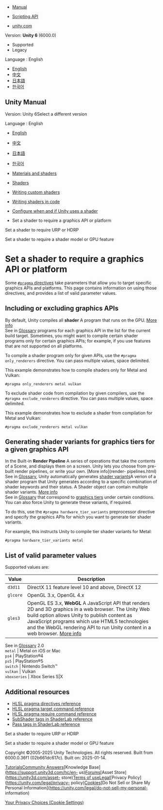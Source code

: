 [](https://docs.unity3d.com)

  * [Manual](../Manual/index.html)
  * [Scripting API](../ScriptReference/index.html)

  * [unity.com](https://unity.com/)

Version: **Unity 6** (6000.0)

  * Supported
  * Legacy

Language : English

  * [English](/Manual/SL-ShaderCompilationAPIs.html)
  * [中文](/cn/current/Manual/SL-ShaderCompilationAPIs.html)
  * [日本語](/ja/current/Manual/SL-ShaderCompilationAPIs.html)
  * [한국어](/kr/current/Manual/SL-ShaderCompilationAPIs.html)

[](https://docs.unity3d.com)

## Unity Manual

Version: Unity 6Select a different version

Language : English

  * [English](/Manual/SL-ShaderCompilationAPIs.html)
  * [中文](/cn/current/Manual/SL-ShaderCompilationAPIs.html)
  * [日本語](/ja/current/Manual/SL-ShaderCompilationAPIs.html)
  * [한국어](/kr/current/Manual/SL-ShaderCompilationAPIs.html)

  * [Materials and shaders](materials-and-shaders.html)
  * [Shaders](Shaders.html)
  * [Writing custom shaders](writing-custom-shaders.html)
  * [Writing shaders in code](shader-writing.html)
  * [Configure when and if Unity uses a shader](writing-shader-tags.html)
  * Set a shader to require a graphics API or platform

[](writing-shader-tags-pipeline.html)

Set a shader to require URP or HDRP

[](SL-ShaderCompileTargets.html)

Set a shader to require a shader model or GPU feature

# Set a shader to require a graphics API or platform

Some [`#pragma` directives](SL-PragmaDirectives.html) take parameters that
allow you to target specific graphics APIs and platforms. This page contains
information on using those directives, and provides a list of valid parameter
values.

## Including or excluding graphics APIs

By default, Unity compiles all **shader** A program that runs on the GPU.
[More info](Shaders.html)  
See in [Glossary](Glossary.html#Shader) programs for each graphics API in the
list for the current build target. Sometimes, you might want to compile
certain shader programs only for certain graphics APIs; for example, if you
use features that are not supported on all platforms.

To compile a shader program only for given APIs, use the `#pragma
only_renderers` directive. You can pass multiple values, space delimited.

This example demonstrates how to compile shaders only for Metal and Vulkan:

    
    
    #pragma only_renderers metal vulkan
    

To exclude shader code from compilation by given compilers, use the `#pragma
exclude_renderers` directive. You can pass multiple values, space delimited.

This example demonstrates how to exclude a shader from compilation for Metal
and Vulkan:

    
    
    #pragma exclude_renderers metal vulkan
    

## Generating shader variants for graphics tiers for a given graphics API

In the Built-in **Render Pipeline** A series of operations that take the
contents of a Scene, and displays them on a screen. Unity lets you choose from
pre-built render pipelines, or write your own. [More info](render-
pipelines.html)  
See in [Glossary](Glossary.html#Renderpipeline), Unity automatically generates
[shader variants](shader-variants.html)A verion of a shader program that Unity
generates according to a specific combination of shader keywords and their
status. A Shader object can contain multiple shader variants. [More
info](shader-variants.html)  
See in [Glossary](Glossary.html#Shadervariant) that correspond to [graphics
tiers](graphics-tiers.html) under certain conditions. You can also force Unity
to generate these variants, if required.

To do this, use the `#pragma hardware_tier_variants` preprocessor directive
and specify the graphics APIs for which you want to generate tier shader
variants.

For example, this instructs Unity to compile tier shader variants for Metal:

    
    
    #pragma hardware_tier_variants metal
    

## List of valid parameter values

Supported values are:

**Value** | **Description**  
---|---  
`d3d11` | DirectX 11 feature level 10 and above, DirectX 12  
`glcore` | OpenGL 3.x, OpenGL 4.x  
`gles3` | OpenGL ES 3.x, **WebGL** A JavaScript API that renders 2D and 3D graphics in a web browser. The Unity Web build option allows Unity to publish content as JavaScript programs which use HTML5 technologies and the WebGL rendering API to run Unity content in a web browser. [More info](webgl.html)  
See in [Glossary](Glossary.html#WebGL) 2.0  
`metal` | Metal on iOS or Mac  
`ps4` | PlayStation®4  
`ps5` | PlayStation®5  
`switch` | Nintendo Switch™  
`vulkan` | Vulkan  
`xboxseries` | Xbox Series S|X  
  
## Additional resources

  * [HLSL pragma directives reference](SL-PragmaDirectives.html)
  * [HLSL pragma target command reference](SL-Pragma-target.html)
  * [HLSL pragma require command reference](SL-Pragma-require.html)
  * [SubShader tags in ShaderLab reference](SL-SubShaderTags.html)
  * [Pass tags in ShaderLab reference](SL-PassTags.html)

[](writing-shader-tags-pipeline.html)

Set a shader to require URP or HDRP

[](SL-ShaderCompileTargets.html)

Set a shader to require a shader model or GPU feature

Copyright ©2005-2025 Unity Technologies. All rights reserved. Built from
6000.0.36f1 (02b661dc617c). Built on: 2025-01-14.

[Tutorials](https://learn.unity.com/)[Community
Answers](https://answers.unity3d.com)[Knowledge
Base](https://support.unity3d.com/hc/en-
us)[Forums](https://forum.unity3d.com)[Asset Store](https://unity3d.com/asset-
store)[Terms of
use](https://docs.unity3d.com/Manual/TermsOfUse.html)[Legal](https://unity.com/legal)[Privacy
Policy](https://unity.com/legal/privacy-
policy)[Cookies](https://unity.com/legal/cookie-policy)[Do Not Sell or Share
My Personal Information](https://unity.com/legal/do-not-sell-my-personal-
information)

[Your Privacy Choices (Cookie Settings)](javascript:void\(0\);)

